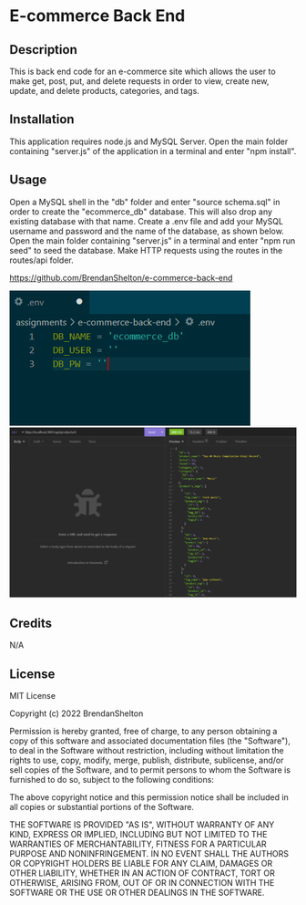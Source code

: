 # E-commerce Back End

## Description

This is back end code for an e-commerce site which allows the user to make get, post, put, and delete requests in order to view, create new, update, and delete products, categories, and tags.

## Installation

This application requires node.js and MySQL Server. Open the main folder containing "server.js" of the application in a terminal and enter "npm install".

## Usage

Open a MySQL shell in the "db" folder and enter "source schema.sql" in order to create the "ecommerce_db" database. This will also drop any existing database with that name. Create a .env file and add your MySQL username and password and the name of the database, as shown below. Open the main folder containing "server.js" in a terminal and enter "npm run seed" to seed the database. Make HTTP requests using the routes in the routes/api folder.

https://github.com/BrendanShelton/e-commerce-back-end

![screenshot of .env file](screenshot.PNG)
![screenshot of prouct get request on Insomnia](screenshot2.PNG)

## Credits

N/A

## License

MIT License

Copyright (c) 2022 BrendanShelton

Permission is hereby granted, free of charge, to any person obtaining a copy
of this software and associated documentation files (the "Software"), to deal
in the Software without restriction, including without limitation the rights
to use, copy, modify, merge, publish, distribute, sublicense, and/or sell
copies of the Software, and to permit persons to whom the Software is
furnished to do so, subject to the following conditions:

The above copyright notice and this permission notice shall be included in all
copies or substantial portions of the Software.

THE SOFTWARE IS PROVIDED "AS IS", WITHOUT WARRANTY OF ANY KIND, EXPRESS OR
IMPLIED, INCLUDING BUT NOT LIMITED TO THE WARRANTIES OF MERCHANTABILITY,
FITNESS FOR A PARTICULAR PURPOSE AND NONINFRINGEMENT. IN NO EVENT SHALL THE
AUTHORS OR COPYRIGHT HOLDERS BE LIABLE FOR ANY CLAIM, DAMAGES OR OTHER
LIABILITY, WHETHER IN AN ACTION OF CONTRACT, TORT OR OTHERWISE, ARISING FROM,
OUT OF OR IN CONNECTION WITH THE SOFTWARE OR THE USE OR OTHER DEALINGS IN THE
SOFTWARE.
